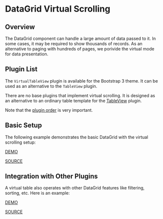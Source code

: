 # DataGrid Virtual Scrolling

## Overview

The DataGrid component can handle a large amount of data passed to it. In some cases, it may be required to show thousands of records. As an alternative to paging with hundreds of pages, we porivide the virtual mode for data presentation.

## Plugin List

The `VirtualTableView` plugin is available for the Bootstrap 3 theme. It can be used as an alternative to the `TableView` plugin.

There are no base plugins that implement virtual scrolling. It is designed as an alternative to an ordinary table template for the [TableView](table-view.md) plugin.

Note that the [plugin order](../README.md#plugin-order) is very important.

## Basic Setup

The following example demonstrates the basic DataGrid with the virtual scrolling setup:

[DEMO](http://devexpress.github.io/devextreme-reactive/react/datagrid/demos/#/virtual-scrolling/basic)

[SOURCE](https://github.com/DevExpress/devextreme-reactive/tree/master/packages/dx-react-demos/src/bootstrap3/virtual-scrolling/basic.jsx)

## Integration with Other Plugins

A virtual table also operates with other DataGrid features like filtering, sorting, etc. Here is an example:

[DEMO](http://devexpress.github.io/devextreme-reactive/react/datagrid/demos/#/virtual-scrolling/integration-with-other-plugins)

[SOURCE](https://github.com/DevExpress/devextreme-reactive/tree/master/packages/dx-react-demos/src/bootstrap3/virtual-scrolling/integration-with-other-plugins.jsx)


